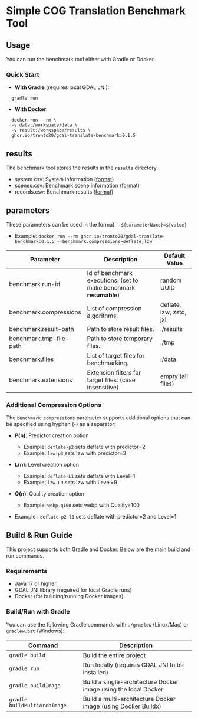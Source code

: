 # Simple COG Translation Benchmark Tool

## Usage

You can run the benchmark tool either with Gradle or Docker.

### Quick Start

- **With Gradle** (requires local GDAL JNI):
```shell
  gradle run
```

- **With Docker**:
```shell
  docker run --rm \
  -v data:/workspace/data \
  -v result:/workspace/results \
  ghcr.io/tronto20/gdal-translate-benchmark:0.1.5
```

## results

The benchmark tool stores the results in the `results` directory.

- system.csv: System information ([format](src/main/kotlin/ai/sianalytics/gdaltranslatebenchmark/data/SystemData.kt))
- scenes.csv: Benchmark scene
  information ([format](src/main/kotlin/ai/sianalytics/gdaltranslatebenchmark/data/Scene.kt))
- records.csv: Benchmark results ([format](src/main/kotlin/ai/sianalytics/gdaltranslatebenchmark/data/Record.kt))

## parameters

These parameters can be used in the format `--${parameterName}=${value}`

- Example: `docker run --rm ghcr.io/tronto20/gdal-translate-benchmark:0.1.5 --benchmark.compressions=deflate,lzw`

| Parameter               | Description                                                       | Default Value           |
|-------------------------|-------------------------------------------------------------------|-------------------------|
| benchmark.run-id        | Id of benchmark executions. (set to make benchmark **resumable**) | random UUID             |
| benchmark.compressions  | List of compression algorithms.                                   | deflate, lzw, zstd, jxl |
| benchmark.result-path   | Path to store result files.                                       | ./results               |
| benchmark.tmp-file-path | Path to store temporary files.                                    | ./tmp                   |
| benchmark.files         | List of target files for benchmarking.                            | ./data                  |
| benchmark.extensions    | Extension filters for target files. (case insensitive)            | empty (all files)       |

### Additional Compression Options

The `benchmark.compressions` parameter supports additional options that can be specified using hyphen (-) as a
separator:

- **P(n)**: Predictor creation option
    - Example: `deflate-p2` sets deflate with predictor=2
    - Example: `lzw-p3` sets lzw with predictor=3

- **L(n)**: Level creation option
    - Example: `deflate-L1` sets deflate with Level=1
    - Example: `lzw-L9` sets lzw with Level=9

- **Q(n)**: Quality creation option
    - Example: `webp-q100` sets webp with Quality=100
- Example : `deflate-p2-l1` sets deflate with predictor=2 and Level=1

## Build & Run Guide

This project supports both Gradle and Docker. Below are the main build and run commands.

### Requirements
- Java 17 or higher
- GDAL JNI library (required for local Gradle runs)
- Docker (for building/running Docker images)

### Build/Run with Gradle

You can use the following Gradle commands with `./gradlew` (Linux/Mac) or `gradlew.bat` (Windows):

| Command                      | Description                                                      |
|------------------------------|------------------------------------------------------------------|
| `gradle build`               | Build the entire project                                         |
| `gradle run`                 | Run locally (requires GDAL JNI to be installed)                  |
| `gradle buildImage`          | Build a single-architecture Docker image using the local Docker  |
| `gradle buildMultiArchImage` | Build a multi-architecture Docker image (using Docker Buildx)    |